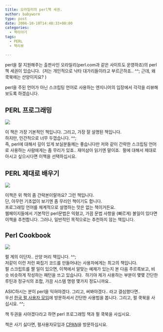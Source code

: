 ```yaml
---
title: 오라일리의 perl책 세권.
author: babyworm
type: post
date: 2006-10-10T14:48:33+00:00
categories:
  - 책이야기
tags:
  - PERL
  - 책리뷰

---
```

perl을 잘 지원해주는 출판사인 오라일리(perl.com과 같은 사이트도 운영하죠)의 perl책 세권이 있습니다. 
(저는 개인적으로 낙타 대가리들이라고 부르곤하죠.. ^^; 근데, 왜 쿡북에는 산양이지요? )

perl을 주된 언어가 아닌 스크립팅 언어로 사용하는 엔지니어의 입장에서 각각을 리뷰해보도록 하겠습니다.

## PERL 프로그래밍

<img decoding="async" src="https://image.aladdin.co.kr/coveretc/book/coversum/8979140266_1.jpg" >

이 책은 가장 기본적인 책입니다. 그리고, 가장 잘 설명된 책입니다.
<br>
하지만, 인간적으로 너무 두껍습니다. ^^;
<br>
즉, perl에 대해서 깊이 있게 보실분들께는 좋습니다만 저와 같이 간략한 스크립팅 언어로 사용하는 사람에게는 좀 무리가 있죠.. 재미삼아 읽기엔 말이죠.  펄에 대해서 제대로 아시고 싶으시다면 이책을 선택하십시요.

## PERL 제대로 배우기

<img decoding="async" src="https://image.aladdin.co.kr/coveretc/book/coversum/8979140460_1.jpg" >

이책은 위 책의 좀 간략본이랄까요? 그런 책입니다.
<br>
단, 아무런 기초없이 보기엔 좀 무리인 책이기도 합니다.
<br>
프로그래밍 언어를 체계적으로 설명하는 맛은 없는 책이거든요.
<br>
웹페이지들에서 기본적인 perl문법은 익혔고, 가끔 문법 사항을 (빠르게) 볼일이 있다면 이책을 추천합니다.
그러나, 일반적인 목적으로는 추천하지 않는 책입니다.

## Perl Cookbook

<img decoding="async" src="https://image.aladdin.co.kr/coveretc/book/coversum/8979140819_1.jpg" >

펄 계의 이단자.. 산양 머리 책입니다. ^^;
<br>
저같이 이런 저런 짜집기 코드를 만들어내는 사용자에게는 최고의 책입니다.
<br>
펄 스크립트를 짤 일이 있으면, 이책에서 알맞는 예제가 있는지 본 다음 주르륵보고, 비슷 비슷하게 작성하는 패턴을 쓰고 있습니다.  하기야 제가 사용하는 부분이 몇몇 간단한 루틴과 정규식의 조합, 가끔 시스템 명령 몇가지 정도니까요..

ASIC하시는 분이 perl을 익혀야겠다. 그리고, 써봐야겠다.. 라고 결심했다면..
<br>
우선 [한국 펄 사용자 모임][1]에 방문하셔서 간단한 사용법을 봅니다.
그리고, 펄 쿡북을 사십시요. ^^;

책 두권을 사야겠다라고 하면 perl 프로그래밍 책과 펄 쿡북을 사십시요.

책은 사기 싫다면, 펄사용자모임과 [CPAN][1]을 방문하십시요.

 [1]: http://www.perl.or.kr/

